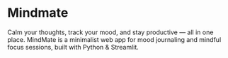 # Mindmate
Calm your thoughts, track your mood, and stay productive — all in one place. MindMate is a minimalist web app for mood journaling and mindful focus sessions, built with Python &amp; Streamlit.
